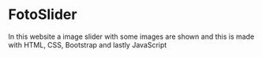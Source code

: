 # FotoSlider
In this website a image slider with some images are shown and this is made with HTML, CSS, Bootstrap and lastly JavaScript
